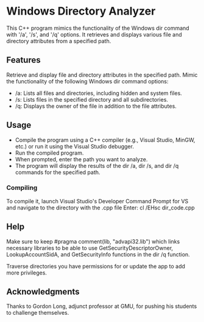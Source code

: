 # Windows Directory Analyzer

This C++ program mimics the functionality of the Windows dir command with '/a', '/s', and '/q' options. It retrieves and displays various file and directory attributes from a specified path.

## Features

Retrieve and display file and directory attributes in the specified path.
Mimic the functionality of the following Windows dir command options:
- /a: Lists all files and directories, including hidden and system files.
- /s: Lists files in the specified directory and all subdirectories.
- /q: Displays the owner of the file in addition to the file attributes.

## Usage

- Compile the program using a C++ compiler (e.g., Visual Studio, MinGW, etc.) or run it using the Visual Studio debugger. 
- Run the compiled program.
- When prompted, enter the path you want to analyze.
- The program will display the results of the dir /a, dir /s, and dir /q commands for the specified path.

### Compiling

To compile it, launch Visual Studio's Developer Command Prompt for VS 
and navigate to the directory with the .cpp file 
Enter: cl /EHsc dir_code.cpp

## Help

Make sure to keep #pragma comment(lib, "advapi32.lib") which links necessary libraries to be able to use GetSecurityDescriptorOwner, LookupAccountSidA, and GetSecurityInfo functions in the dir /q function. 

Traverse directories you have permissions for or update the app to add more privileges. 

## Acknowledgments

Thanks to Gordon Long, adjunct professor at GMU, for pushing his students to challenge themselves. 
